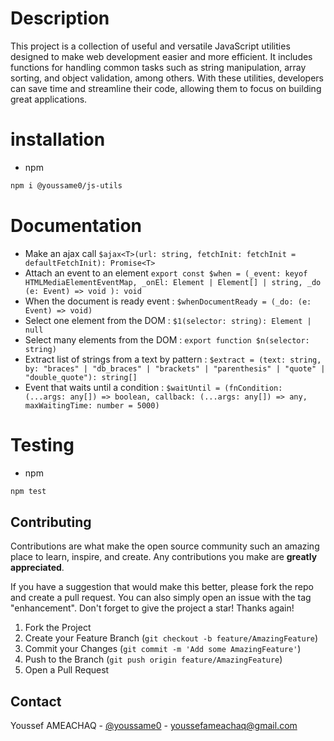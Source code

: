 # Description
This project is a collection of useful and versatile JavaScript utilities designed to make web development easier and more efficient. It includes functions for handling common tasks such as string manipulation, array sorting, and object validation, among others. With these utilities, developers can save time and streamline their code, allowing them to focus on building great applications.

# installation
* npm
```sh
npm i @youssame0/js-utils
```
# Documentation 
- Make an ajax call `$ajax<T>(url: string, fetchInit: fetchInit = defaultFetchInit): Promise<T>`
- Attach an event to an element `export const $when = (_event: keyof HTMLMediaElementEventMap, _onEl: Element | Element[] | string, _do (e: Event) => void ): void`
- When the document is ready event : `$whenDocumentReady = (_do: (e: Event) => void)`
- Select one element from the DOM : `$1(selector: string): Element | null`
- Select many elements from the DOM : `export function $n(selector: string)`
- Extract list of strings from a text by pattern : `$extract = (text: string, by: "braces" | "db_braces" | "brackets" | "parenthesis" | "quote" | "double_quote"): string[]`
- Event that waits until a condition : `$waitUntil = (fnCondition: (...args: any[]) => boolean, callback: (...args: any[]) => any, maxWaitingTime: number = 5000)`
# Testing
* npm
```sh
npm test
```
## Contributing

Contributions are what make the open source community such an amazing place to learn, inspire, and create. Any contributions you make are **greatly appreciated**.

If you have a suggestion that would make this better, please fork the repo and create a pull request. You can also simply open an issue with the tag "enhancement".
Don't forget to give the project a star! Thanks again!

1. Fork the Project
2. Create your Feature Branch (`git checkout -b feature/AmazingFeature`)
3. Commit your Changes (`git commit -m 'Add some AmazingFeature'`)
4. Push to the Branch (`git push origin feature/AmazingFeature`)
5. Open a Pull Request

## Contact
Youssef AMEACHAQ - [@youssame0](https://twitter.com/youssame0) - youssefameachaq@gmail.com